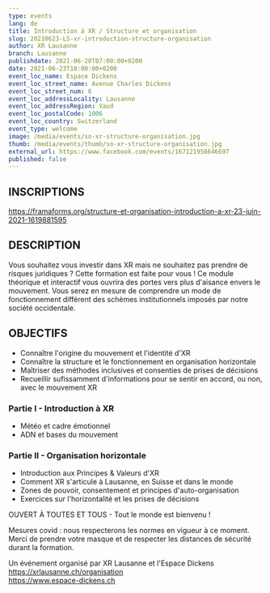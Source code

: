 ```yaml
---
type: events
lang: de
title: Introduction à XR / Structure et organisation
slug: 20210623-LS-xr-introduction-structure-organisation
author: XR Lausanne
branch: Lausanne
publishdate: 2021-06-20T07:00:00+0200
date: 2021-06-23T18:00:00+0200
event_loc_name: Espace Dickens
event_loc_street_name: Avenue Charles Dickens
event_loc_street_num: 6
event_loc_addressLocality: Lausanne
event_loc_addressRegion: Vaud
event_loc_postalCode: 1006
event_loc_country: Switzerland
event_type: welcome
image: /media/events/so-xr-structure-organisation.jpg
thumb: /media/events/thumb/so-xr-structure-organisation.jpg
external_url: https://www.facebook.com/events/167121958646697
published: false
---
```

## INSCRIPTIONS
<https://framaforms.org/structure-et-organisation-introduction-a-xr-23-juin-2021-1619881595>

## DESCRIPTION
Vous souhaitez vous investir dans XR mais ne souhaitez pas prendre de risques juridiques ? Cette formation est faite pour vous ! Ce module théorique et interactif vous ouvrira des portes vers plus d'aisance envers le mouvement. Vous serez en mesure de comprendre un mode de fonctionnement différent des schèmes institutionnels imposés par notre société occidentale.

## OBJECTIFS
- Connaître l'origine du mouvement et l'identité d'XR
- Connaître la structure et le fonctionnement en organisation horizontale
- Maîtriser des méthodes inclusives et consenties de prises de décisions
- Recueillir sufissamment d'informations pour se sentir en accord, ou non, avec le mouvement XR 
  
### Partie I - Introduction à XR
- Météo et cadre émotionnel
- ADN et bases du mouvement 
  
### Partie II - Organisation horizontale
- Introduction aux Principes & Valeurs d'XR
- Comment XR s'articule à Lausanne, en Suisse et dans le monde
- Zones de pouvoir, consentement et principes d'auto-organisation
- Exercices sur l'horizontalité et les prises de décisions
  
OUVERT À TOUTES ET TOUS - Tout le monde est bienvenu !

Mesures covid : nous respecterons les normes en vigueur à ce moment. Merci de prendre votre masque et de respecter les distances de sécurité durant la formation. 

Un événement organisé par XR Lausanne et l'Espace Dickens\
<https://xrlausanne.ch/organisation>\
<https://www.espace-dickens.ch>
